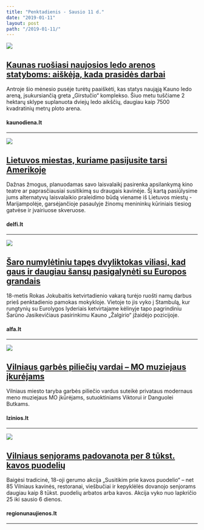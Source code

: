```yaml
---
title: "Penktadienis - Sausio 11 d."
date: "2019-01-11"
layout: post
path: "/2019-01-11/"
---
```


<div class="post-item">
  <a href="http://kauno.diena.lt/naujienos/kaunas/miesto-pulsas/kaunas-ruosiasi-naujosios-ledo-arenos-statyboms-aiskeja-kada-prasides-darbai-896559" target="_blank">
    <div class="post-img">
      <img src="http://img5.diena.lt/sites/default/files/styles/940x000/public/Vilniausdiena/Vartotoju%20zona/kamiles/ledo_arena_4.jpg?itok=c5CUKIRI">
    </div>
    </a>
  <div class="post-text">
    <a href="http://kauno.diena.lt/naujienos/kaunas/miesto-pulsas/kaunas-ruosiasi-naujosios-ledo-arenos-statyboms-aiskeja-kada-prasides-darbai-896559" target="_blank">
      <h2>Kaunas ruošiasi naujosios ledo arenos statyboms: aiškėja, kada prasidės darbai</h2>
      </a>
    <p>Antroje šio mėnesio pusėje turėtų paaiškėti, kas statys naująją Kauno ledo areną, įsukursiančią greta „Girstučio“ komplekso. Šiuo metu tuščiame 2 hektarų sklype suplanuota dviejų ledo aikščių, daugiau kaip 7500 kvadratinių metrų ploto arena.</p>
    <h4><i class="fa fa-globe"></i> kaunodiena.lt</h4>
  </div>
</div>

<hr>

<div class="post-item">
  <a href="https://m.delfi.lt/keliones/po-lietuva/article.php?id=80070213" target="_blank">
    <div class="post-img">
      <img src="https://g4.dcdn.lt/images/pix/800x500/dR_QEEeDgtc/langai-jeff-woodbury-2018-malonny-5-80070725.jpg">
    </div>
    </a>
  <div class="post-text">
    <a href="https://m.delfi.lt/keliones/po-lietuva/article.php?id=80070213" target="_blank">
      <h2>Lietuvos miestas, kuriame pasijusite tarsi Amerikoje</h2>
      </a>
    <p>Dažnas žmogus, planuodamas savo laisvalaikį pasirenka apsilankymą kino teatre ar paprasčiausiai susitikimą su draugais kavinėje. Šį kartą pasiūlysime jums alternatyvų laisvalaikio praleidimo būdą viename iš Lietuvos miestų - Marijampolėje, garsėjančioje pasaulyje žinomų menininkų kūriniais tiesiog gatvėse ir įvairiuose skveruose.</p>
    <h4><i class="fa fa-globe"></i> delfi.lt</h4>
  </div>
</div>

<hr>

<div class="post-item">
  <a href="https://www.alfa.lt/straipsnis/50360155/saro-numyletiniu-tapes-dvyliktokas-viliasi-kad-gaus-ir-daugiau-sansu-pasigalyneti-su-europos-grandais" target="_blank">
    <div class="post-img">
      <img src="https://i4.alfi.lt/33115/57/99.jpg">
    </div>
    </a>
  <div class="post-text">
    <a href="https://www.alfa.lt/straipsnis/50360155/saro-numyletiniu-tapes-dvyliktokas-viliasi-kad-gaus-ir-daugiau-sansu-pasigalyneti-su-europos-grandais" target="_blank">
      <h2>Šaro numylėtiniu tapęs dvyliktokas viliasi, kad gaus ir daugiau šansų pasigalynėti su Europos grandais</h2>
      </a>
    <p>18-metis Rokas Jokubaitis ketvirtadienio vakarą turėjo ruošti namų darbus prieš penktadienio pamokas mokykloje. Vietoje to jis vyko į Stambulą, kur rungtynių su Eurolygos lyderiais ketvirtajame kėlinyje tapo pagrindiniu Šarūno Jasikevičiaus pasirinkimu Kauno „Žalgirio“ įžaidėjo pozicijoje.</p>
    <h4><i class="fa fa-globe"></i> alfa.lt</h4>
  </div>
</div>

<hr>



<div class="post-item">
  <a href="https://www.lzinios.lt/Gimtasis-krastas/vilniaus-garbes-pilieciu-vardai-mo-muziejaus-ikurejams/279611" target="_blank">
    <div class="post-img">
      <img src="https://www.lzinios.lt/lzinios/priedai/000279/611/MAIN_000x000.jpg">
    </div>
    </a>
  <div class="post-text">
    <a href="https://www.lzinios.lt/Gimtasis-krastas/vilniaus-garbes-pilieciu-vardai-mo-muziejaus-ikurejams/279611" target="_blank">
      <h2>Vilniaus garbės piliečių vardai – MO muziejaus įkurėjams</h2>
      </a>
    <p>Vilniaus miesto taryba garbės piliečio vardus suteikė privataus modernaus meno muziejaus MO įkūrėjams, sutuoktiniams Viktorui ir Danguolei Butkams.</p>
    <h4><i class="fa fa-globe"></i> lzinios.lt</h4>
  </div>
</div>

<hr>

<div class="post-item">
  <a href="http://www.regionunaujienos.lt/vilniaus-senjorams-padovanota-per-8-tukst-kavos-puodeliu/" target="_blank">
    <div class="post-img">
      <img src="http://www.regionunaujienos.lt/wp-content/uploads/2019/01/vms_5640-e1547150859961.jpg">
    </div>
    </a>
  <div class="post-text">
    <a href="http://www.regionunaujienos.lt/vilniaus-senjorams-padovanota-per-8-tukst-kavos-puodeliu/" target="_blank">
      <h2>Vilniaus senjorams padovanota per 8 tūkst. kavos puodelių</h2>
      </a>
    <p>Baigėsi tradicinė, 18-oji gerumo akcija „Susitikim prie kavos puodelio“ – net 85 Vilniaus kavinės, restoranai, viešbučiai ir kepyklėlės dovanojo senjorams daugiau kaip 8 tūkst. puodelių arbatos arba kavos. Akcija vyko nuo lapkričio 25 iki sausio 6 dienos.</p>
    <h4><i class="fa fa-globe"></i> regionunaujienos.lt</h4>
  </div>
</div>

<hr>







